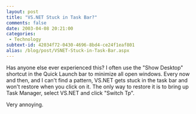 ```yaml
---
layout: post
title: "VS.NET Stuck in Task Bar?"
comments: false
date: 2003-04-08 20:21:00
categories:
 - Technology
subtext-id: 42034f72-0430-4696-8bd4-ce24f1eaf801
alias: /blog/post/VSNET-Stuck-in-Task-Bar.aspx
---
```



Has anyone else ever experienced this? I often use the "Show Desktop" shortcut in the Quick Launch bar to minimize all open windows. Every now and then, and I can't find a pattern, VS.NET gets stuck in the task bar and won't restore when you click on it. The only way to restore it is to bring up Task Manager, select VS.NET and click "Switch Tp".

Very annoying.
